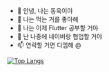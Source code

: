- 👋 안녕, 나는 동욱이야
- 👀 나는 먹는 거를 좋아해
- 🌱 나는 이제 Flutter 공부할 거야
- 💞️ 난 나중에 네이버랑 협업할 거야
- 📫 연락할 거면 디엠해 @


[![Top Langs](https://github-readme-stats.vercel.app/api/top-langs/?username=dongwook1214&layout=compact)](https://github.com/dongwook1214/github-readme-stats)
